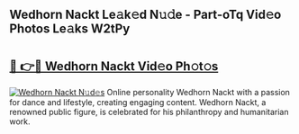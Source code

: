 ## Wedhorn Nackt Le𝚊k𝚎d N𝚞𝚍e - Part-oTq Vid𝚎o Photos Le𝚊ks W2tPy

# <h2><a href="http://fb46l3.evod.top/?m=Wedhorn+Nackt">🔗 👉🔴 Wedhorn Nackt Vid𝚎o Ph𝚘t𝚘s</a></h2>

[![Wedhorn Nackt N𝚞d𝚎s](https://i.imgur.com/8V9OHl7.gif)](http://fb46l3.evod.top/?m=Wedhorn+Nackt)
Online personality Wedhorn Nackt with a passion for dance and lifestyle, creating engaging content. Wedhorn Nackt, a renowned public figure, is celebrated for his philanthropy and humanitarian work. 
